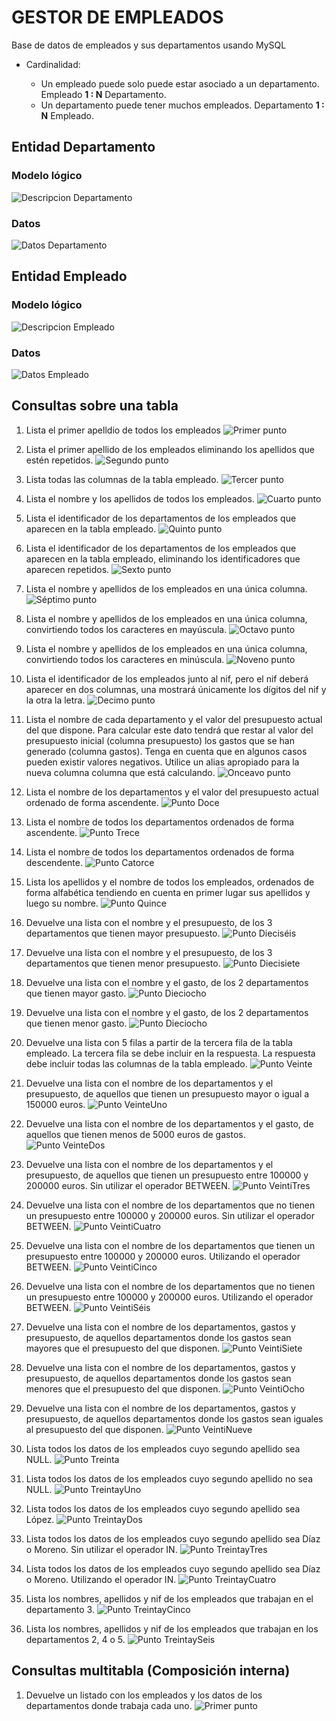 # GESTOR DE EMPLEADOS

Base de datos de empleados y sus departamentos usando MySQL

* Cardinalidad:

    - Un empleado puede solo puede estar asociado a un departamento. Empleado **1 : N** Departamento.
    - Un departamento puede tener muchos empleados. Departamento **1 : N** Empleado.

## Entidad Departamento
### Modelo lógico
![Descripcion Departamento](/images/desc_departamento.png)
### Datos
![Datos Departamento](/images/tabla_departamento.png)


## Entidad Empleado
### Modelo lógico
![Descripcion Empleado](/images/desc_empleado.png)
### Datos
![Datos Empleado](/images/tabla_empleado.png)


## Consultas sobre una tabla

1. Lista el primer apelldio de todos los empleados
![Primer punto](/images/punto_1.PNG)

2. Lista el primer apellido de los empleados eliminando los apellidos que estén repetidos.
![Segundo punto](/images/punto_2.PNG)

3. Lista todas las columnas de la tabla empleado.
![Tercer punto](/images/punto_3.PNG)

4. Lista el nombre y los apellidos de todos los empleados.
![Cuarto punto](/images/punto_4.PNG)

5. Lista el identificador de los departamentos de los empleados que aparecen en la tabla empleado.
![Quinto punto](/images/punto_5.PNG)

6. Lista el identificador de los departamentos de los empleados que aparecen en la tabla empleado, eliminando los identificadores que aparecen repetidos.
![Sexto punto](/images/punto_6.PNG)

7. Lista el nombre y apellidos de los empleados en una única columna.
![Séptimo punto](/images/punto_7.PNG)

8. Lista el nombre y apellidos de los empleados en una única columna, convirtiendo todos los caracteres en mayúscula.
![Octavo punto](/images/punto_8.PNG)

9. Lista el nombre y apellidos de los empleados en una única columna, convirtiendo todos los caracteres en minúscula.
![Noveno punto](/images/punto_9.PNG)

10. Lista el identificador de los empleados junto al nif, pero el nif deberá aparecer en dos columnas, una mostrará únicamente los dígitos del nif y la otra la letra.
![Decimo punto](/images/punto_10.PNG)

11. Lista el nombre de cada departamento y el valor del presupuesto actual del que dispone. Para calcular este dato tendrá que restar al valor del presupuesto inicial (columna presupuesto) los gastos que se han generado (columna gastos). Tenga en cuenta que en algunos casos pueden existir valores negativos. Utilice un alias apropiado para la nueva columna columna que está calculando.
![Onceavo punto](/images/punto_11.PNG)

12. Lista el nombre de los departamentos y el valor del presupuesto actual ordenado de forma ascendente.
![Punto Doce](/images/punto_12.PNG)

13. Lista el nombre de todos los departamentos ordenados de forma
ascendente.
![Punto Trece](/images/punto_13.PNG)

14. Lista el nombre de todos los departamentos ordenados de forma
descendente.
![Punto Catorce](/images/punto_14.PNG)

15. Lista los apellidos y el nombre de todos los empleados, ordenados de forma alfabética tendiendo en cuenta en primer lugar sus apellidos y luego su nombre.
![Punto Quince](/images/punto_15.PNG)

16. Devuelve una lista con el nombre y el presupuesto, de los 3 departamentos que tienen mayor presupuesto.
![Punto Dieciséis](/images/punto_16.PNG)

17. Devuelve una lista con el nombre y el presupuesto, de los 3 departamentos que tienen menor presupuesto.
![Punto Diecisiete](/images/punto_17.PNG)

18. Devuelve una lista con el nombre y el gasto, de los 2 departamentos que tienen mayor gasto.
![Punto Dieciocho](/images/punto_18.PNG)

19. Devuelve una lista con el nombre y el gasto, de los 2 departamentos que tienen menor gasto.
![Punto Dieciocho](/images/punto_19.PNG)

20. Devuelve una lista con 5 filas a partir de la tercera fila de la tabla empleado. La tercera fila se debe incluir en la respuesta. La respuesta debe incluir todas las columnas de la tabla empleado.
![Punto Veinte](/images/punto_20.PNG)

21. Devuelve una lista con el nombre de los departamentos y el presupuesto, de aquellos que tienen un presupuesto mayor o igual a 150000 euros.
![Punto VeinteUno](/images/punto_21.PNG)

22. Devuelve una lista con el nombre de los departamentos y el gasto, de aquellos que tienen menos de 5000 euros de gastos.
![Punto VeinteDos](/images/punto_22.PNG)

23. Devuelve una lista con el nombre de los departamentos y el presupuesto, de aquellos que tienen un presupuesto entre 100000 y 200000 euros. Sin utilizar el operador BETWEEN.
![Punto VeintiTres](/images/punto_23.PNG)

24. Devuelve una lista con el nombre de los departamentos que no tienen un presupuesto entre 100000 y 200000 euros. Sin utilizar el operador BETWEEN.
![Punto VeintiCuatro](/images/punto_24.PNG)

25. Devuelve una lista con el nombre de los departamentos que tienen un presupuesto entre 100000 y 200000 euros. Utilizando el operador BETWEEN.
![Punto VeintiCinco](/images/punto_25.PNG)

26. Devuelve una lista con el nombre de los departamentos que no tienen un presupuesto entre 100000 y 200000 euros. Utilizando el operador BETWEEN.
![Punto VeintiSéis](/images/punto_26.PNG)

27. Devuelve una lista con el nombre de los departamentos, gastos y presupuesto, de aquellos departamentos donde los gastos sean mayores que el presupuesto del que disponen.
![Punto VeintiSiete](/images/punto_27.PNG)

28. Devuelve una lista con el nombre de los departamentos, gastos y presupuesto, de aquellos departamentos donde los gastos sean menores que el presupuesto del que disponen.
![Punto VeintiOcho](/images/punto_28.PNG)

29. Devuelve una lista con el nombre de los departamentos, gastos y presupuesto, de aquellos departamentos donde los gastos sean iguales al presupuesto del que disponen.
![Punto VeintiNueve](/images/punto_29.PNG)

30. Lista todos los datos de los empleados cuyo segundo apellido sea NULL.
![Punto Treinta](/images/punto_30.PNG)

31. Lista todos los datos de los empleados cuyo segundo apellido no sea NULL.
![Punto TreintayUno](/images/punto_31.PNG)

32. Lista todos los datos de los empleados cuyo segundo apellido sea López.
![Punto TreintayDos](/images/punto_32.PNG)

33. Lista todos los datos de los empleados cuyo segundo apellido
sea Díaz o Moreno. Sin utilizar el operador IN.
![Punto TreintayTres](/images/punto_33.PNG)

34. Lista todos los datos de los empleados cuyo segundo apellido
sea Díaz o Moreno. Utilizando el operador IN.
![Punto TreintayCuatro](/images/punto_34.PNG)

35. Lista los nombres, apellidos y nif de los empleados que trabajan en el departamento 3.
![Punto TreintayCinco](/images/punto_35.PNG)

36. Lista los nombres, apellidos y nif de los empleados que trabajan en los departamentos 2, 4 o 5.
![Punto TreintaySeis](/images/punto_36.PNG)

## Consultas multitabla (Composición interna)

1. Devuelve un listado con los empleados y los datos de los departamentos
donde trabaja cada uno.
![Primer punto](/images/1.1punto.PNG)
